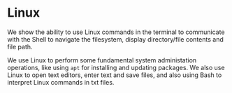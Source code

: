 # Linux
We show the ability to use Linux commands in the terminal to communicate with the Shell to navigate the filesystem, display directory/file contents and file path. 

We use Linux to perform some fundamental system administation operations, like using `apt` for installing and updating packages. We also use Linux to open text editors, enter text and save files, and also using Bash to interpret Linux commands in txt files.
